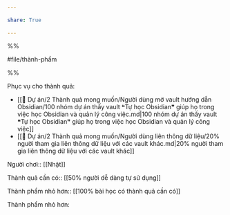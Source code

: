 ---  
share: True  
---  
%%  
#file/thành-phẩm  
%%  
Phục vụ cho thành quả:  
- [[📐 Dự án/2 Thành quả mong muốn/Người dùng mở vault hướng dẫn Obsidian/100 nhóm dự án thấy vault ❝Tự học Obsidian❞ giúp họ trong việc học Obsidian và quản lý công việc.md|100 nhóm dự án thấy vault ❝Tự học Obsidian❞ giúp họ trong việc học Obsidian và quản lý công việc]]  
- [[📐 Dự án/2 Thành quả mong muốn/Người dùng liên thông dữ liệu/20% người tham gia liên thông dữ liệu với các vault khác.md|20% người tham gia liên thông dữ liệu với các vault khác]]  
  
Người chơi:: [[Nhật]]  
  
Thành quả cần có:: [[50% người dễ dàng tự sử dụng]]  
Thành phẩm nhỏ hơn:: [[100% bài học có thành quả cần có]]  
  
Thành phẩm nhỏ hơn:  
  
